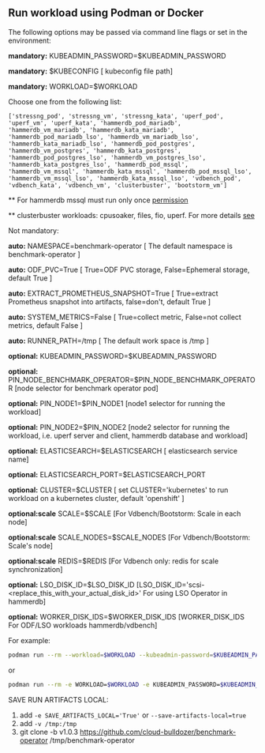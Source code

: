 
## Run workload using Podman or Docker

The following options may be passed via command line flags or set in the environment:

**mandatory:** KUBEADMIN_PASSWORD=$KUBEADMIN_PASSWORD

**mandatory:** $KUBECONFIG [ kubeconfig file path]

**mandatory:** WORKLOAD=$WORKLOAD

Choose one from the following list:

`['stressng_pod', 'stressng_vm', 'stressng_kata', 'uperf_pod', 'uperf_vm', 'uperf_kata', 'hammerdb_pod_mariadb', 'hammerdb_vm_mariadb', 'hammerdb_kata_mariadb', 'hammerdb_pod_mariadb_lso', 'hammerdb_vm_mariadb_lso', 'hammerdb_kata_mariadb_lso', 'hammerdb_pod_postgres', 'hammerdb_vm_postgres', 'hammerdb_kata_postgres', 'hammerdb_pod_postgres_lso', 'hammerdb_vm_postgres_lso', 'hammerdb_kata_postgres_lso', 'hammerdb_pod_mssql', 'hammerdb_vm_mssql', 'hammerdb_kata_mssql', 'hammerdb_pod_mssql_lso', 'hammerdb_vm_mssql_lso', 'hammerdb_kata_mssql_lso', 'vdbench_pod', 'vdbench_kata', 'vdbench_vm', 'clusterbuster', 'bootstorm_vm']`

** For hammerdb mssql must run only once [permission](https://github.com/redhat-performance/benchmark-runner/blob/main/benchmark_runner/common/ocp_resources/custom/template/02_mssql_patch_template.sh)

** clusterbuster workloads: cpusoaker, files, fio, uperf.  For more details [see](https://github.com/RobertKrawitz/OpenShift4-tools)

Not mandatory:

**auto:** NAMESPACE=benchmark-operator [ The default namespace is benchmark-operator ]

**auto:** ODF_PVC=True [ True=ODF PVC storage, False=Ephemeral storage, default True ]

**auto:** EXTRACT_PROMETHEUS_SNAPSHOT=True [ True=extract Prometheus snapshot into artifacts, false=don't, default True ]

**auto:** SYSTEM_METRICS=False [ True=collect metric, False=not collect metrics, default False ]

**auto:** RUNNER_PATH=/tmp [ The default work space is /tmp ]

**optional:** KUBEADMIN_PASSWORD=$KUBEADMIN_PASSWORD

**optional:** PIN_NODE_BENCHMARK_OPERATOR=$PIN_NODE_BENCHMARK_OPERATOR [node selector for benchmark operator pod]

**optional:** PIN_NODE1=$PIN_NODE1 [node1 selector for running the workload]

**optional:** PIN_NODE2=$PIN_NODE2 [node2 selector for running the workload, i.e. uperf server and client, hammerdb database and workload]

**optional:** ELASTICSEARCH=$ELASTICSEARCH [ elasticsearch service name]

**optional:** ELASTICSEARCH_PORT=$ELASTICSEARCH_PORT

**optional:** CLUSTER=$CLUSTER [ set CLUSTER='kubernetes' to run workload on a kubernetes cluster, default 'openshift' ]

**optional:scale** SCALE=$SCALE [For Vdbench/Bootstorm: Scale in each node]

**optional:scale** SCALE_NODES=$SCALE_NODES [For Vdbench/Bootstorm: Scale's node]

**optional:scale** REDIS=$REDIS [For Vdbench only: redis for scale synchronization]

**optional:** LSO_DISK_ID=$LSO_DISK_ID [LSO_DISK_ID='scsi-<replace_this_with_your_actual_disk_id>' For using LSO Operator in hammerdb]

**optional:** WORKER_DISK_IDS=$WORKER_DISK_IDS [WORKER_DISK_IDS For ODF/LSO workloads hammerdb/vdbench]

For example:

```sh
podman run --rm --workload=$WORKLOAD --kubeadmin-password=$KUBEADMIN_PASSWORD --pin-node-benchmark-operator=$PIN_NODE_BENCHMARK_OPERATOR --pin-node1=$PIN_NODE1 --pin-node2=$PIN_NODE2 --elasticsearch=$ELASTICSEARCH --elasticsearch-port=$ELASTICSEARCH_PORT -v $KUBECONFIG:/root/.kube/config --privileged quay.io/ebattat/benchmark-runner:latest
```
or
```sh
podman run --rm -e WORKLOAD=$WORKLOAD -e KUBEADMIN_PASSWORD=$KUBEADMIN_PASSWORD -e PIN_NODE_BENCHMARK_OPERATOR=$PIN_NODE_BENCHMARK_OPERATOR -e PIN_NODE1=$PIN_NODE1 -e PIN_NODE2=$PIN_NODE2 -e ELASTICSEARCH=$ELASTICSEARCH -e ELASTICSEARCH_PORT=$ELASTICSEARCH_PORT -e log_level=INFO -v $KUBECONFIG:/root/.kube/config --privileged quay.io/ebattat/benchmark-runner:latest
```
SAVE RUN ARTIFACTS LOCAL:
1. add `-e SAVE_ARTIFACTS_LOCAL='True'` or `--save-artifacts-local=true`
2. add `-v /tmp:/tmp`
3. git clone -b v1.0.3 https://github.com/cloud-bulldozer/benchmark-operator /tmp/benchmark-operator
